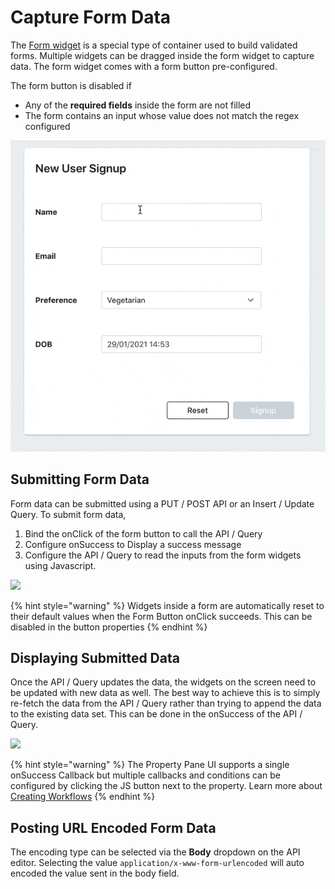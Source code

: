 # Capture Form Data

The [Form widget](../../widget-reference/form.md) is a special type of container used to build validated forms. Multiple widgets can be dragged inside the form widget to capture data. The form widget comes with a form button pre-configured.

The form button is disabled if

* Any of the **required fields** inside the form are not filled
* The form contains an input whose value does not match the regex configured

![](<../../.gitbook/assets/form (1).gif>)

## Submitting Form Data

Form data can be submitted using a PUT / POST API or an Insert / Update Query. To submit form data,

1. Bind the onClick of the form button to call the API / Query
2. Configure onSuccess to Display a success message
3. Configure the API / Query to read the inputs from the form widgets using Javascript.

![](<../../.gitbook/assets/form query (1).gif>)

{% hint style="warning" %}
Widgets inside a form are automatically reset to their default values when the Form Button onClick succeeds. This can be disabled in the button properties
{% endhint %}

## Displaying Submitted Data

Once the API / Query updates the data, the widgets on the screen need to be updated with new data as well. The best way to achieve this is to simply re-fetch the data from the API / Query rather than trying to append the data to the existing data set. This can be done in the onSuccess of the API / Query.

![](<../../.gitbook/assets/refetch data.gif>)

{% hint style="warning" %}
The Property Pane UI supports a single onSuccess Callback but multiple callbacks and conditions can be configured by clicking the JS button next to the property. Learn more about [Creating Workflows](../writing-code/workflows.md)
{% endhint %}

## Posting URL Encoded Form Data

The encoding type can be selected via the **Body** dropdown on the API editor. Selecting the value `application/x-www-form-urlencoded` will auto encoded the value sent in the body field.
